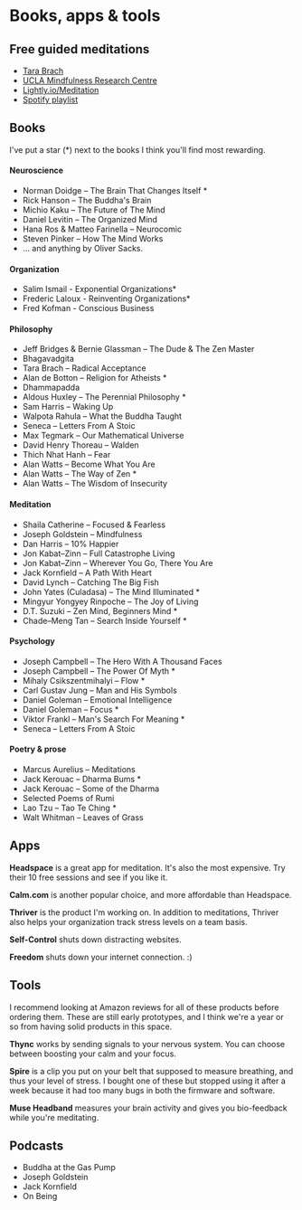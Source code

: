 # Books, apps & tools

## Free guided meditations
- [Tara Brach](https://www.tarabrach.com/guided-meditations/)
- [UCLA Mindfulness Research Centre](http://marc.ucla.edu/body.cfm?id=22)
- [Lightly.io/Meditation](http://lightly.io/meditation)
- [Spotify playlist](https://open.spotify.com/user/spotify/playlist/7BI8kVITNyvDtW4x7lf3qq)

## Books
I've put a star (*) next to the books I think you'll find most rewarding.

####	Neuroscience
-	Norman Doidge – The Brain That Changes Itself * 
-	Rick Hanson – The Buddha's Brain 
-	Michio Kaku – The Future of The Mind 
-	Daniel Levitin – The Organized Mind  
-	Hana Ros & Matteo Farinella – Neurocomic  
-	Steven Pinker – How The Mind Works 
-	... and anything by Oliver Sacks.  


####	Organization
-	Salim Ismail - Exponential Organizations* 
-	Frederic Laloux - Reinventing Organizations* 
-	Fred Kofman - Conscious Business  


####	Philosophy
-	Jeff Bridges & Bernie Glassman – The Dude & The Zen Master
-	Bhagavadgita 
-	Tara Brach – Radical Acceptance 
-	Alan de Botton – Religion for Atheists * 
-	Dhammapadda 
-	Aldous Huxley – The Perennial Philosophy * 
-	Sam Harris – Waking Up 
-	Walpota Rahula – What the Buddha Taught 
-	Seneca – Letters From A Stoic 
-	Max Tegmark – Our Mathematical Universe 
-	David Henry Thoreau – Walden  
-	Thich Nhat Hanh – Fear  
-	Alan Watts – Become What You Are 
-	Alan Watts – The Way of Zen * 
-	Alan Watts – The Wisdom of Insecurity 


####	Meditation
-	Shaila Catherine – Focused & Fearless
-	Joseph Goldstein – Mindfulness
-	Dan Harris – 10% Happier
-	Jon Kabat–Zinn – Full Catastrophe Living
-	Jon Kabat–Zinn – Wherever You Go, There You Are
-	Jack Kornfield – A Path With Heart
-	David Lynch – Catching The Big Fish
-	John Yates (Culadasa) – The Mind Illuminated *
-	Mingyur Yongyey Rinpoche – The Joy of Living
-	D.T. Suzuki – Zen Mind, Beginners Mind *
-	Chade–Meng Tan – Search Inside Yourself *


####	Psychology
-	Joseph Campbell – The Hero With A Thousand Faces
-	Joseph Campbell – The Power Of Myth *
-	Mihaly Csikszentmihalyi – Flow *
-	Carl Gustav Jung – Man and His Symbols
-	Daniel Goleman – Emotional Intelligence
-	Daniel Goleman – Focus *
-	Viktor Frankl – Man's Search For Meaning *
-	Seneca – Letters From A Stoic 


#### Poetry & prose
-	Marcus Aurelius – Meditations
-	Jack Kerouac – Dharma Bums *
-	Jack Kerouac – Some of the Dharma
-	Selected Poems of Rumi
-	Lao Tzu – Tao Te Ching *
-	Walt Whitman – Leaves of Grass

## Apps
**Headspace** is a great app for meditation. It's also the most expensive. Try their 10 free sessions and see if you like it.

**Calm.com** is another popular choice, and more affordable than Headspace.

**Thriver** is the product I'm working on. In addition to meditations, Thriver also helps your organization track stress levels on a team basis.

**Self-Control** shuts down distracting websites.

**Freedom** shuts down your internet connection. :)

## Tools
I recommend looking at Amazon reviews for all of these products before ordering them. These are still early prototypes, and I think we're a year or so from having solid products in this space.

**Thync** works by sending signals to your nervous system. You can choose between boosting your calm and your focus. 

**Spire** is a clip you put on your belt that supposed to measure breathing, and thus your level of stress. I bought one of these but stopped using it after a week because it had too many bugs in both the firmware and software.

**Muse Headband** measures your brain activity and gives you bio-feedback while you're meditating.

## Podcasts
- Buddha at the Gas Pump
- Joseph Goldstein
- Jack Kornfield
- On Being